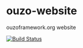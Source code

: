 # ouzo-website
ouzoframework.org website

[![Build Status](https://travis-ci.org/letsdrink/ouzo-website.svg?branch=master)](https://travis-ci.org/letsdrink/ouzo-website)
